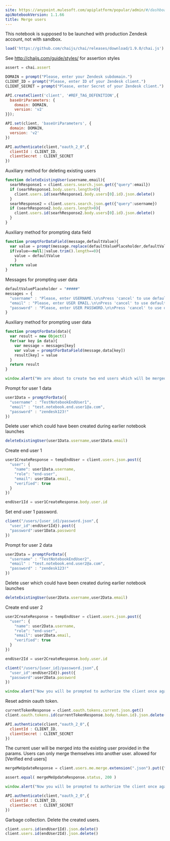 ```yaml
---
site: https://anypoint.mulesoft.com/apiplatform/popular/admin/#/dashboard/apis/8077/versions/8266/portal/pages/6932/preview
apiNotebookVersion: 1.1.66
title: Merge users
---
```


This notebook is supposed to be launched with production Zendesk account, not with sandbox.

```javascript
load('https://github.com/chaijs/chai/releases/download/1.9.0/chai.js')
```

See http://chaijs.com/guide/styles/ for assertion styles

```javascript
assert = chai.assert
```

```javascript
DOMAIN = prompt("Please, enter your Zendesk subdomain.")
CLIENT_ID = prompt("Please, enter ID of your Zendesk client.")
CLIENT_SECRET = prompt("Please, enter Secret of your Zendesk client.")
```

```javascript
API.createClient('client', '#REF_TAG_DEFENITION',{
  baseUriParameters: {
    domain: DOMAIN,
    version: 'v2'
}});
```

```javascript
API.set(client, 'baseUriParameters', {
  domain: DOMAIN,
  version: 'v2'
})
```

```javascript
API.authenticate(client,"oauth_2_0",{
  clientId : CLIENT_ID,
  clientSecret : CLIENT_SECRET
})
```

Auxiliary method for deleting existing users

```javascript
function deleteExistingUser(username,email){
  searhResponse1 = client.users.search.json.get({"query":email})
  if (searhResponse1.body.users.length>0){
    client.users.id(searhResponse1.body.users[0].id).json.delete()
  }
  searhResponse2 = client.users.search.json.get({"query":username})
  if (searhResponse2.body.users.length>0){
    client.users.id(searhResponse2.body.users[0].id).json.delete()
  }
}
```

Auxiliary method for prompting data field

```javascript
function promptForDataField(message,defaultValue){
  var value = prompt(message.replace(defaultValuePlaceholder,defaultValue))
  if(value==null||value.trim().length==0){
    value = defaultValue
	}
  return value
}
```

Messages for prompting user data

```javascript
defaultValuePlaceholder = "#####"
messages = {
  "username" : "Please, enter USERNAME.\n\nPress 'cancel' to use default value: " + defaultValuePlaceholder,
  "email" : "Please, enter USER EMAIL.\n\nPress 'cancel' to use default value: " + defaultValuePlaceholder,
  "password" : "Please, enter USER PASSWORD.\n\nPress 'cancel' to use default value: " + defaultValuePlaceholder,
}
```

Auxiliary method for prompting user data

```javascript
function promptForData(data){
  var result = new Object()
  for(var key in data){
    var message = messages[key]
    var value = promptForDataField(message,data[key])
    result[key] = value
  }
  return result
}
```

```javascript
window.alert("We are about to create two end users which will be merged later on. You will be prompted to enter username, email and password for each of them.\n\nDuring execution Notebook will ask you to sign in under the first end user.")
```

Prompt for user 1 data

```javascript
user1Data = promptForData({
  "username" : "TestNotebookEndUser1",
  "email" : "test.notebook.end.user1@a.com",
  "password" : "zendesk123!"
})
```

Delete user which could have been created during earlier notebook launches

```javascript
deleteExistingUser(user1Data.username,user1Data.email)
```

Create end user 1

```javascript
user1CreateResponse = tempEndUser = client.users.json.post({
  "user": {
    "name": user1Data.username,
    "role": "end-user",
    "email": user1Data.email,
    "verified": true
  }
})
```

```javascript
endUser1Id = user1CreateResponse.body.user.id
```

Set end user 1 password.

```javascript
client("/users/{user_id}/password.json",{
  "user_id":endUser1Id}).post({
  "password":user1Data.password
})
```

Prompt for user 2 data

```javascript
user2Data = promptForData({
  "username" : "TestNotebookEndUser2",
  "email" : "test.notebook.end.user2@a.com",
  "password" : "zendesk123!"
})
```

Delete user which could have been created during earlier notebook launches

```javascript
deleteExistingUser(user2Data.username,user2Data.email)
```

Create end user 2

```javascript
user2CreateResponse = tempEndUser = client.users.json.post({
  "user": {
    "name": user2Data.username,
    "role": "end-user",
    "email": user2Data.email,
    "verified": true
  }
})
```

```javascript
endUser2Id = user2CreateResponse.body.user.id
```

```javascript
client("/users/{user_id}/password.json",{
  "user_id":endUser2Id}).post({
  "password":user2Data.password
})
```

```javascript
window.alert("Now you will be prompted to authorize the client once again. You are expected to enter credentials of your END USER.\n\nemail: " + user1Data.email +"\npassword: " + user1Data.password )
```

Reset admin oauth token.

```javascript
currentTokenResponse = client.oauth.tokens.current.json.get()
client.oauth.tokens.id(currentTokenResponse.body.token.id).json.delete()
```

```javascript
API.authenticate(client,"oauth_2_0",{
  clientId : CLIENT_ID,
  clientSecret : CLIENT_SECRET
})
```

The current user will be merged into the existing user provided in the params. Users can only merge themselves into another user.
allowed for  [Verified end users]

```javascript
mergeMeUpdateResponse = client.users.me.merge.extension(".json").put({"user": {"password": user2Data.password, "email": user2Data.email}})
```

```javascript
assert.equal( mergeMeUpdateResponse.status, 200 )
```

```javascript
window.alert("Now you will be prompted to authorize the client once again. You must enter your ADMIN credentials now.\n\nAs you are now signed in under END USER, you are not authorized to to reset authorization token via REST. Thus, you have to open " + DOMAIN + ".zendesk.com in your browser and sign out manually.")
```

```javascript
API.authenticate(client,"oauth_2_0",{
  clientId : CLIENT_ID,
  clientSecret : CLIENT_SECRET
})
```

Garbage collection. Delete the created users.

```javascript
client.users.id(endUser1Id).json.delete()
client.users.id(endUser2Id).json.delete()
```